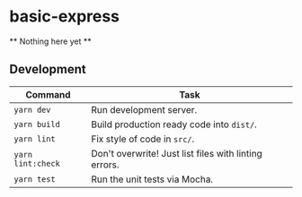 basic-express
=========================
** Nothing here yet **

## Development

| Command            | Task                                                  |
| ------------------ | ---------------------------------------------------   |
| `yarn dev`         | Run development server.                               |
| `yarn build`       | Build production ready code into `dist/`.           |
| `yarn lint`        | Fix style of code in `src/`.                          |
| `yarn lint:check`  | Don't overwrite! Just list files with linting errors. |
| `yarn test`        | Run the unit tests via Mocha.                         |
